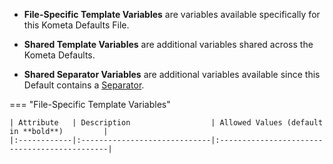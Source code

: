 * **File-Specific Template Variables** are variables available specifically for this Kometa Defaults File.<!--file-->

* **Shared Template Variables** are additional variables shared across the Kometa Defaults.<!--separator-->

* **Shared Separator Variables** are additional variables available since this Default contains a [Separator](../../../defaults/separators).<!--separator-->
<!--file-header-->

=== "File-Specific Template Variables"
    
    | Attribute   | Description                  | Allowed Values (default in **bold**)         |
    |:------------|:-----------------------------|:---------------------------------------------|